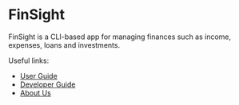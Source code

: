 # FinSight

FinSight is a CLI-based app for managing finances such as income, expenses, loans and investments.

Useful links:
* [User Guide](UserGuide.md)
* [Developer Guide](DeveloperGuide.md)
* [About Us](AboutUs.md)
